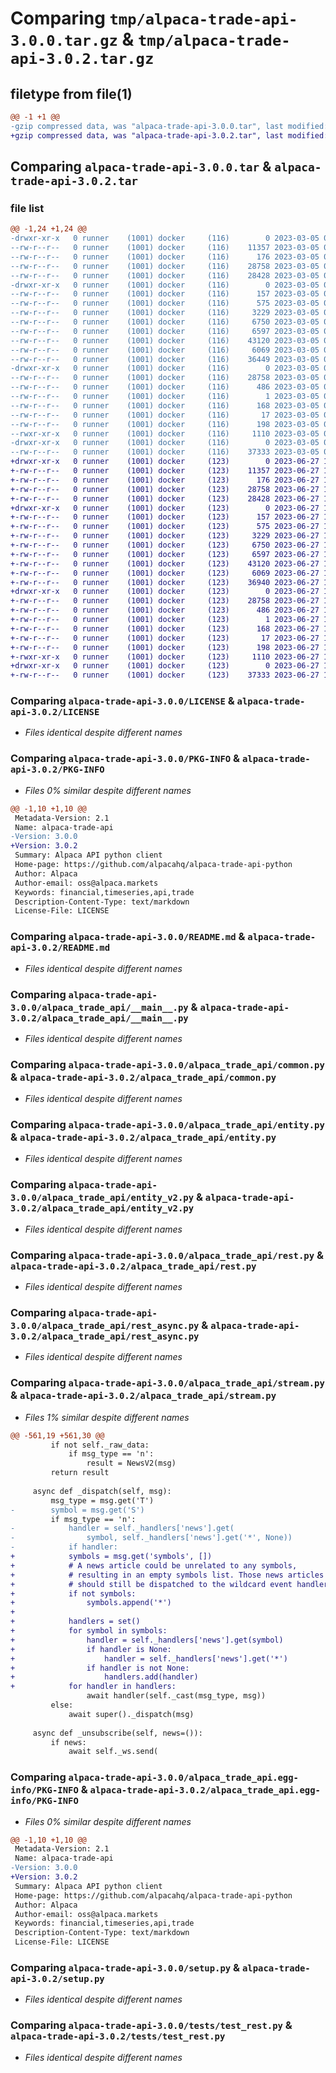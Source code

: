 # Comparing `tmp/alpaca-trade-api-3.0.0.tar.gz` & `tmp/alpaca-trade-api-3.0.2.tar.gz`

## filetype from file(1)

```diff
@@ -1 +1 @@
-gzip compressed data, was "alpaca-trade-api-3.0.0.tar", last modified: Sun Mar  5 01:21:50 2023, max compression
+gzip compressed data, was "alpaca-trade-api-3.0.2.tar", last modified: Tue Jun 27 13:28:54 2023, max compression
```

## Comparing `alpaca-trade-api-3.0.0.tar` & `alpaca-trade-api-3.0.2.tar`

### file list

```diff
@@ -1,24 +1,24 @@
-drwxr-xr-x   0 runner    (1001) docker     (116)        0 2023-03-05 01:21:50.858131 alpaca-trade-api-3.0.0/
--rw-r--r--   0 runner    (1001) docker     (116)    11357 2023-03-05 01:21:38.000000 alpaca-trade-api-3.0.0/LICENSE
--rw-r--r--   0 runner    (1001) docker     (116)      176 2023-03-05 01:21:38.000000 alpaca-trade-api-3.0.0/NOTICE
--rw-r--r--   0 runner    (1001) docker     (116)    28758 2023-03-05 01:21:50.858131 alpaca-trade-api-3.0.0/PKG-INFO
--rw-r--r--   0 runner    (1001) docker     (116)    28428 2023-03-05 01:21:38.000000 alpaca-trade-api-3.0.0/README.md
-drwxr-xr-x   0 runner    (1001) docker     (116)        0 2023-03-05 01:21:50.858131 alpaca-trade-api-3.0.0/alpaca_trade_api/
--rw-r--r--   0 runner    (1001) docker     (116)      157 2023-03-05 01:21:38.000000 alpaca-trade-api-3.0.0/alpaca_trade_api/__init__.py
--rw-r--r--   0 runner    (1001) docker     (116)      575 2023-03-05 01:21:38.000000 alpaca-trade-api-3.0.0/alpaca_trade_api/__main__.py
--rw-r--r--   0 runner    (1001) docker     (116)     3229 2023-03-05 01:21:38.000000 alpaca-trade-api-3.0.0/alpaca_trade_api/common.py
--rw-r--r--   0 runner    (1001) docker     (116)     6750 2023-03-05 01:21:38.000000 alpaca-trade-api-3.0.0/alpaca_trade_api/entity.py
--rw-r--r--   0 runner    (1001) docker     (116)     6597 2023-03-05 01:21:38.000000 alpaca-trade-api-3.0.0/alpaca_trade_api/entity_v2.py
--rw-r--r--   0 runner    (1001) docker     (116)    43120 2023-03-05 01:21:38.000000 alpaca-trade-api-3.0.0/alpaca_trade_api/rest.py
--rw-r--r--   0 runner    (1001) docker     (116)     6069 2023-03-05 01:21:38.000000 alpaca-trade-api-3.0.0/alpaca_trade_api/rest_async.py
--rw-r--r--   0 runner    (1001) docker     (116)    36449 2023-03-05 01:21:38.000000 alpaca-trade-api-3.0.0/alpaca_trade_api/stream.py
-drwxr-xr-x   0 runner    (1001) docker     (116)        0 2023-03-05 01:21:50.858131 alpaca-trade-api-3.0.0/alpaca_trade_api.egg-info/
--rw-r--r--   0 runner    (1001) docker     (116)    28758 2023-03-05 01:21:50.000000 alpaca-trade-api-3.0.0/alpaca_trade_api.egg-info/PKG-INFO
--rw-r--r--   0 runner    (1001) docker     (116)      486 2023-03-05 01:21:50.000000 alpaca-trade-api-3.0.0/alpaca_trade_api.egg-info/SOURCES.txt
--rw-r--r--   0 runner    (1001) docker     (116)        1 2023-03-05 01:21:50.000000 alpaca-trade-api-3.0.0/alpaca_trade_api.egg-info/dependency_links.txt
--rw-r--r--   0 runner    (1001) docker     (116)      168 2023-03-05 01:21:50.000000 alpaca-trade-api-3.0.0/alpaca_trade_api.egg-info/requires.txt
--rw-r--r--   0 runner    (1001) docker     (116)       17 2023-03-05 01:21:50.000000 alpaca-trade-api-3.0.0/alpaca_trade_api.egg-info/top_level.txt
--rw-r--r--   0 runner    (1001) docker     (116)      198 2023-03-05 01:21:50.862130 alpaca-trade-api-3.0.0/setup.cfg
--rwxr-xr-x   0 runner    (1001) docker     (116)     1110 2023-03-05 01:21:38.000000 alpaca-trade-api-3.0.0/setup.py
-drwxr-xr-x   0 runner    (1001) docker     (116)        0 2023-03-05 01:21:50.858131 alpaca-trade-api-3.0.0/tests/
--rw-r--r--   0 runner    (1001) docker     (116)    37333 2023-03-05 01:21:38.000000 alpaca-trade-api-3.0.0/tests/test_rest.py
+drwxr-xr-x   0 runner    (1001) docker     (123)        0 2023-06-27 13:28:54.645141 alpaca-trade-api-3.0.2/
+-rw-r--r--   0 runner    (1001) docker     (123)    11357 2023-06-27 13:28:42.000000 alpaca-trade-api-3.0.2/LICENSE
+-rw-r--r--   0 runner    (1001) docker     (123)      176 2023-06-27 13:28:42.000000 alpaca-trade-api-3.0.2/NOTICE
+-rw-r--r--   0 runner    (1001) docker     (123)    28758 2023-06-27 13:28:54.645141 alpaca-trade-api-3.0.2/PKG-INFO
+-rw-r--r--   0 runner    (1001) docker     (123)    28428 2023-06-27 13:28:42.000000 alpaca-trade-api-3.0.2/README.md
+drwxr-xr-x   0 runner    (1001) docker     (123)        0 2023-06-27 13:28:54.645141 alpaca-trade-api-3.0.2/alpaca_trade_api/
+-rw-r--r--   0 runner    (1001) docker     (123)      157 2023-06-27 13:28:42.000000 alpaca-trade-api-3.0.2/alpaca_trade_api/__init__.py
+-rw-r--r--   0 runner    (1001) docker     (123)      575 2023-06-27 13:28:42.000000 alpaca-trade-api-3.0.2/alpaca_trade_api/__main__.py
+-rw-r--r--   0 runner    (1001) docker     (123)     3229 2023-06-27 13:28:42.000000 alpaca-trade-api-3.0.2/alpaca_trade_api/common.py
+-rw-r--r--   0 runner    (1001) docker     (123)     6750 2023-06-27 13:28:42.000000 alpaca-trade-api-3.0.2/alpaca_trade_api/entity.py
+-rw-r--r--   0 runner    (1001) docker     (123)     6597 2023-06-27 13:28:42.000000 alpaca-trade-api-3.0.2/alpaca_trade_api/entity_v2.py
+-rw-r--r--   0 runner    (1001) docker     (123)    43120 2023-06-27 13:28:42.000000 alpaca-trade-api-3.0.2/alpaca_trade_api/rest.py
+-rw-r--r--   0 runner    (1001) docker     (123)     6069 2023-06-27 13:28:42.000000 alpaca-trade-api-3.0.2/alpaca_trade_api/rest_async.py
+-rw-r--r--   0 runner    (1001) docker     (123)    36940 2023-06-27 13:28:42.000000 alpaca-trade-api-3.0.2/alpaca_trade_api/stream.py
+drwxr-xr-x   0 runner    (1001) docker     (123)        0 2023-06-27 13:28:54.645141 alpaca-trade-api-3.0.2/alpaca_trade_api.egg-info/
+-rw-r--r--   0 runner    (1001) docker     (123)    28758 2023-06-27 13:28:54.000000 alpaca-trade-api-3.0.2/alpaca_trade_api.egg-info/PKG-INFO
+-rw-r--r--   0 runner    (1001) docker     (123)      486 2023-06-27 13:28:54.000000 alpaca-trade-api-3.0.2/alpaca_trade_api.egg-info/SOURCES.txt
+-rw-r--r--   0 runner    (1001) docker     (123)        1 2023-06-27 13:28:54.000000 alpaca-trade-api-3.0.2/alpaca_trade_api.egg-info/dependency_links.txt
+-rw-r--r--   0 runner    (1001) docker     (123)      168 2023-06-27 13:28:54.000000 alpaca-trade-api-3.0.2/alpaca_trade_api.egg-info/requires.txt
+-rw-r--r--   0 runner    (1001) docker     (123)       17 2023-06-27 13:28:54.000000 alpaca-trade-api-3.0.2/alpaca_trade_api.egg-info/top_level.txt
+-rw-r--r--   0 runner    (1001) docker     (123)      198 2023-06-27 13:28:54.645141 alpaca-trade-api-3.0.2/setup.cfg
+-rwxr-xr-x   0 runner    (1001) docker     (123)     1110 2023-06-27 13:28:42.000000 alpaca-trade-api-3.0.2/setup.py
+drwxr-xr-x   0 runner    (1001) docker     (123)        0 2023-06-27 13:28:54.645141 alpaca-trade-api-3.0.2/tests/
+-rw-r--r--   0 runner    (1001) docker     (123)    37333 2023-06-27 13:28:42.000000 alpaca-trade-api-3.0.2/tests/test_rest.py
```

### Comparing `alpaca-trade-api-3.0.0/LICENSE` & `alpaca-trade-api-3.0.2/LICENSE`

 * *Files identical despite different names*

### Comparing `alpaca-trade-api-3.0.0/PKG-INFO` & `alpaca-trade-api-3.0.2/PKG-INFO`

 * *Files 0% similar despite different names*

```diff
@@ -1,10 +1,10 @@
 Metadata-Version: 2.1
 Name: alpaca-trade-api
-Version: 3.0.0
+Version: 3.0.2
 Summary: Alpaca API python client
 Home-page: https://github.com/alpacahq/alpaca-trade-api-python
 Author: Alpaca
 Author-email: oss@alpaca.markets
 Keywords: financial,timeseries,api,trade
 Description-Content-Type: text/markdown
 License-File: LICENSE
```

### Comparing `alpaca-trade-api-3.0.0/README.md` & `alpaca-trade-api-3.0.2/README.md`

 * *Files identical despite different names*

### Comparing `alpaca-trade-api-3.0.0/alpaca_trade_api/__main__.py` & `alpaca-trade-api-3.0.2/alpaca_trade_api/__main__.py`

 * *Files identical despite different names*

### Comparing `alpaca-trade-api-3.0.0/alpaca_trade_api/common.py` & `alpaca-trade-api-3.0.2/alpaca_trade_api/common.py`

 * *Files identical despite different names*

### Comparing `alpaca-trade-api-3.0.0/alpaca_trade_api/entity.py` & `alpaca-trade-api-3.0.2/alpaca_trade_api/entity.py`

 * *Files identical despite different names*

### Comparing `alpaca-trade-api-3.0.0/alpaca_trade_api/entity_v2.py` & `alpaca-trade-api-3.0.2/alpaca_trade_api/entity_v2.py`

 * *Files identical despite different names*

### Comparing `alpaca-trade-api-3.0.0/alpaca_trade_api/rest.py` & `alpaca-trade-api-3.0.2/alpaca_trade_api/rest.py`

 * *Files identical despite different names*

### Comparing `alpaca-trade-api-3.0.0/alpaca_trade_api/rest_async.py` & `alpaca-trade-api-3.0.2/alpaca_trade_api/rest_async.py`

 * *Files identical despite different names*

### Comparing `alpaca-trade-api-3.0.0/alpaca_trade_api/stream.py` & `alpaca-trade-api-3.0.2/alpaca_trade_api/stream.py`

 * *Files 1% similar despite different names*

```diff
@@ -561,19 +561,30 @@
         if not self._raw_data:
             if msg_type == 'n':
                 result = NewsV2(msg)
         return result
 
     async def _dispatch(self, msg):
         msg_type = msg.get('T')
-        symbol = msg.get('S')
         if msg_type == 'n':
-            handler = self._handlers['news'].get(
-                symbol, self._handlers['news'].get('*', None))
-            if handler:
+            symbols = msg.get('symbols', [])
+            # A news article could be unrelated to any symbols,
+            # resulting in an empty symbols list. Those news articles
+            # should still be dispatched to the wildcard event handler.
+            if not symbols:
+                symbols.append('*')
+
+            handlers = set()
+            for symbol in symbols:
+                handler = self._handlers['news'].get(symbol)
+                if handler is None:
+                    handler = self._handlers['news'].get('*')
+                if handler is not None:
+                    handlers.add(handler)
+            for handler in handlers:
                 await handler(self._cast(msg_type, msg))
         else:
             await super()._dispatch(msg)
 
     async def _unsubscribe(self, news=()):
         if news:
             await self._ws.send(
```

### Comparing `alpaca-trade-api-3.0.0/alpaca_trade_api.egg-info/PKG-INFO` & `alpaca-trade-api-3.0.2/alpaca_trade_api.egg-info/PKG-INFO`

 * *Files 0% similar despite different names*

```diff
@@ -1,10 +1,10 @@
 Metadata-Version: 2.1
 Name: alpaca-trade-api
-Version: 3.0.0
+Version: 3.0.2
 Summary: Alpaca API python client
 Home-page: https://github.com/alpacahq/alpaca-trade-api-python
 Author: Alpaca
 Author-email: oss@alpaca.markets
 Keywords: financial,timeseries,api,trade
 Description-Content-Type: text/markdown
 License-File: LICENSE
```

### Comparing `alpaca-trade-api-3.0.0/setup.py` & `alpaca-trade-api-3.0.2/setup.py`

 * *Files identical despite different names*

### Comparing `alpaca-trade-api-3.0.0/tests/test_rest.py` & `alpaca-trade-api-3.0.2/tests/test_rest.py`

 * *Files identical despite different names*

